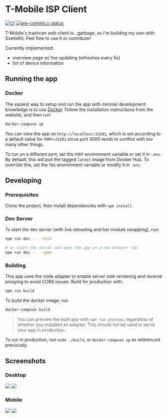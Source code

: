 # T-Mobile ISP Client

[![CI](https://github.com/kclejeune/TMobile-ISP-Client/actions/workflows/ci.yml/badge.svg)](https://github.com/kclejeune/TMobile-ISP-Client/actions/workflows/ci.yml)
[![pre-commit.ci status](https://results.pre-commit.ci/badge/github/kclejeune/TMobile-ISP-Client/master.svg)](https://results.pre-commit.ci/latest/github/kclejeune/TMobile-ISP-Client/master)

T-Mobile's trashcan web client is...garbage, so I'm building my own with SvelteKit. Feel free to use it or contribute!

Currently implemented:

- overview page w/ live updating (refreshes every 5s)
- list of device information

## Running the app

### Docker

The easiest way to setup and run the app with minimal development knowledge is to use [Docker](https://www.docker.com/get-started).
Follow the installation instructions from the website, and then run:

```bash
docker-compose up
```

You can view the app on `http://localhost:33201`, which is set
according to a default value for `PORT=33201` since
port 3000 tends to conflict with too many other things.

To run on a different port, set the `PORT` environment variable or set it in `.env`.
By default, this will pull the tagged `latest` image from Docker Hub. To override
this, set the `TAG` environment variable or modify it in `.env`.

## Developing

### Prerequisites

Clone the project, then install dependencies with `npm install`.

### Dev Server

To start the dev server (with live reloading and hot module swapping), run:

```bash
npm run dev -- --host

# or start the server and open the app in a new browser tab
npm run dev -- --open
```

### Building

This app uses the node adapter to enable server side rendering and reverse proxying to avoid CORS issues. Build for production with:

```bash
npm run build
```

To build the docker image, run

```bash
docker-compose build
```

> You can preview the built app with `npm run preview`, regardless of whether you installed an adapter. This should _not_ be used to serve your app in production.

To run in production, run `node ./build`, or `docker-compose up` as referenced
previously.

## Screenshots

### Desktop

![](/screenshots/desktop-overview.png)
![](/screenshots/desktop-devices.png)

### Mobile

![](/screenshots/mobile-overview.png)
![](/screenshots/mobile-devices.png)

